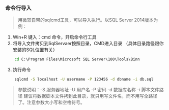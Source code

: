 
### 命令行导入

> 用微软自带的sqlcmd工具，可以导入执行。以SQL Server 2014版本为例：

1. Win+R 键入：cmd 命令，开启命令行工具
2. 将导入文件拷贝到SqlServaer按照目录，CMD进入目录 （具体目录路径跟你安装的SQL位置有关）
```cmd
    cd C:\Program Files\Microsoft SQL Server\100\Tools\Binn  
```
3. 执行命令
``` cmd
    sqlcmd -S localhost -U username -P 123456 -d dbname -i db.sql
```
> 参数说明：-S 服务器地址 -U 用户名 -P 密码 -d 数据库名称 -i 脚本文件路径
> 建议将数据脚本文件拷到此目录，就只用写文件名，而不用写全路径了。注意参数大小写和空格符号。

